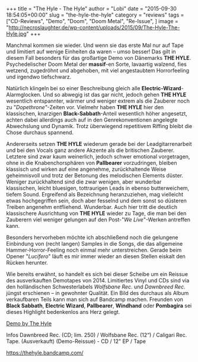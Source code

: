 +++
title = "The Hyle - The Hyle"
author = "Lobi"
date = "2015-09-30 18:54:05+00:00"
slug = "the-hyle-the-hyle"
category = "reviews"
tags = ["CD-Reviews", "Demo", "Doom", "Doom Metal", "Re-Issue", ]
image = "http://necroslaughter.de/wp-content/uploads/2015/09/The-Hyle-The-Hyle.jpg"
+++

Manchmal kommen sie wieder. Und wenn sie das erste Mal nur auf Tape und limitiert auf wenige Einheiten da waren – umso besser! Das gilt in diesem Fall besonders für das großartige Demo von Dänemarks **THE HYLE**. Psychedelischer Doom Metal der **massif**-en Sorte, lavaartig walzend, fies wetzend, zugedröhnt und abgehoben, mit viel angestaubtem Horrorfeeling und irgendwo tiefschwarz.

Natürlich klingeln bei so einer Beschreibung gleich alle **Electric-Wizard**-Alarmglocken. Und so abwegig ist das gar nicht, jedoch gehen **THE HYLE** wesentlich entspannter, wärmer und weniger extrem als die Zauberer noch zu "_Dopethrone"_-Zeiten vor. Vielmehr haben **THE HYLE** hier den klassischen, knarzigen **Black-Sabbath**-Anteil wesentlich höher angesetzt, achten dabei allerdings auch auf in den Genrekonventionen angelegte Abwechslung und Dynamik. Trotz überwiegend repetitivem Riffing bleibt die Chose durchaus spannend.

Andererseits setzen **THE HYLE** wiederum gerade bei der Leadgitarrenarbeit und bei den Vocals ganz andere Akzente als die britischen Zauberer. Letztere sind zwar kaum weinerlich, jedoch schwer emotional vorgetragen, ohne in die Knabenchorsphären von **Pallbearer** vorzudringen, bleiben klassisch und wirken auf eine angenehme, zurückhaltende Weise geheimnisvoll und trotz der Betonung des melodischen Elements düster. Weniger zurückhaltend sind die zwar wenigen, aber wunderbar klassischen, leicht bluesigen, tottraurigen Leads in ebenso butterweichem, tiefem Sound. Ergreifend als Bezeichnung heranzuziehen, mag vielleicht etwas hochgegriffen sein, doch aber fesselnd und dem sonst so düsteren Treiben angenehm entfliehend. Wunderbar. Auch hier tritt die deutlich klassischere Ausrichtung von **THE HYLE** wieder zu Tage, die man bei den Zauberern viel weniger gelungen auf den Post-"_We Live_"-Werken antreffen kann.

Besonders hervorheben möchte ich abschließend noch die gelungene Einbindung von (recht langen) Samples in die Songs, die das allgemeine Hammer-Horror-Feeling noch einmal mehr unterstreichen. Gerade beim Opener "_Lucifero_" läuft es mir immer wieder an diesen Stellen eiskalt den Rücken herunter.

Wie bereits erwähnt, so handelt es sich bei dieser Scheibe um ein Reissue des ausverkauften Demotapes von 2014. Limitiertes Vinyl und CDs sind via den holländischen Schwesterlabels _Wolfsbane Rec_. und _Dawnbreed Rec_. jüngst erschienen – in gewohnter Qualität. Ein Bild des durchaus als Album verkaufbaren Teils kann man sich auf Bandcamp machen. Freunden von **Black Sabbath**, **Electric Wizard**, **Pallbearer**, **Windhand** oder **Pombagira** sei dieses Highlight bedenkenlos ans Herz gelegt.

<a href="http://thehyle.bandcamp.com/album/demo-2">Demo by The Hyle</a>

Infos
Dawnbreed Rec. (CD; lim. 250) / Wolfsbane Rec. (12“) / Caligari Rec. Tape. (Ausverkauft)
(Demo-Reissue) - CD / 12" EP / Tape

https://thehyle.bandcamp.com/

